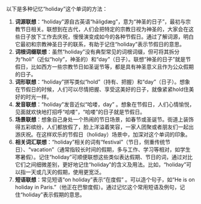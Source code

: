 以下是多种记忆“holiday”这个单词的方法：
1. **词源联想**：“holiday”源自古英语“hāligdæg”，意为“神圣的日子”，最初与宗教节日相关。联想到在古代，人们会把特定的宗教日视为神圣的，大家会在这些日子放下工作去庆祝，慢慢演变成如今的各种节假日。通过了解词源，明白它最初和宗教神圣日子的联系，有助于记住“holiday”表示节假日的意思。
2. **词根词缀联想**：虽然“holiday”没有典型常见的词根词缀，但可将其拆分为“holi”（近似“holy”，神圣的）和“day”（日子）。联想“神圣的日子”就是节假日，比如西方一些宗教节日如圣诞节等，都是具有神圣意义且作为公众假期的日子。
3. **词形联想**：“holiday”拼写类似“hold”（持有、把握）和“day”（日子）。想象在节假日的时候，人们可以尽情把握、享受这美好的日子，就像紧紧hold住美好的时光一样。
4. **发音联想**：“holiday”发音近似“哈喽，day” 。想象在节假日，人们心情愉悦，见面就欢快地打招呼“哈喽”，“哈喽”的日子就是节假日。
5. **场景联想**：想象自己身处一个热闹的节日场景，如春节或圣诞节。街道上装饰得五彩缤纷，人们都放假了，脸上洋溢着笑容，一家人团聚或者朋友们一起出游庆祝。在这样欢乐的节假日（holiday）场景中，加深对这个单词的印象。
6. **相关词汇联想**：“holiday”相关的词有“festival”（节日，侧重传统节日）、“vacation”（通常指较长时间的假期，多与工作、学习等相对，如学生寒暑假）。记住“holiday”可顺便联想这些类似表达假期、节日的词，通过对比它们之间细微差别，更好地记住“holiday”的含义及用法。比如，“holiday”可以指一天或几天的假期，使用更宽泛。
7. **短语联想**：常见短语“on holiday”表示“在度假” 。可以造个句子，如“He is on holiday in Paris.”（他正在巴黎度假）。通过记忆这个常用短语及例句，记住“holiday”表示假期的意思。 